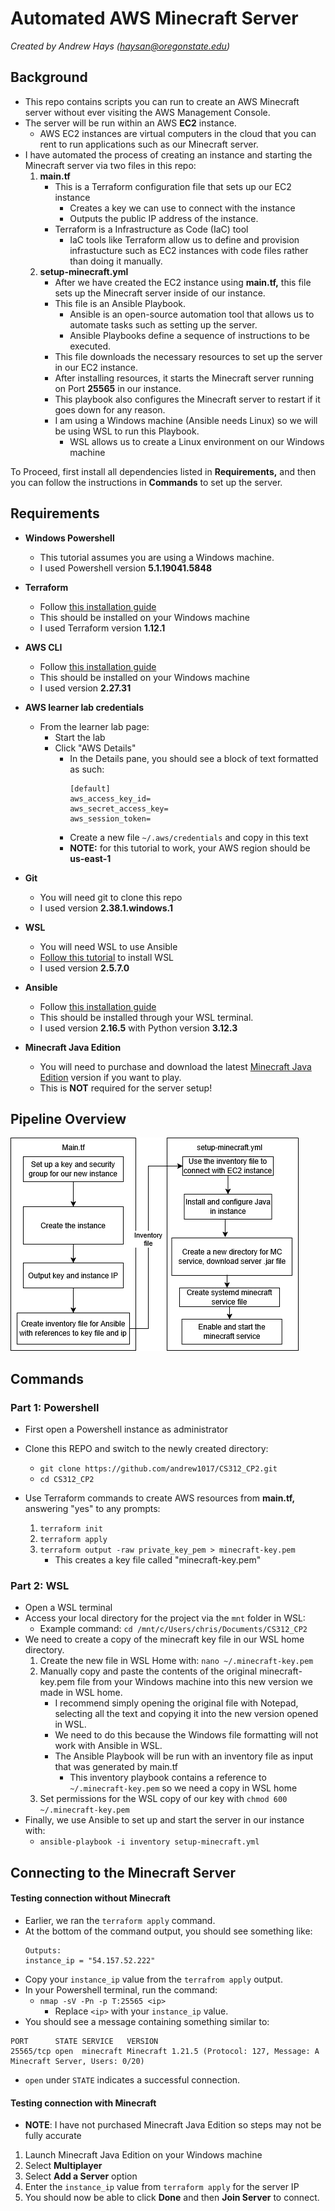 # Automated AWS Minecraft Server

*Created by Andrew Hays ([haysan@oregonstate.edu](mailto:haysan@oregonstate.edu))*

## Background

- This repo contains scripts you can run to create an AWS Minecraft server without ever visiting the AWS Management Console.
- The server will be run within an AWS **EC2** instance.
  - AWS EC2 instances are virtual computers in the cloud that you can rent to run applications such as our Minecraft server.
- I have automated the process of creating an instance and starting the Minecraft server via two files in this repo:
  1. **main.tf**
     - This is a Terraform configuration file that sets up our EC2 instance
       - Creates a key we can use to connect with the instance
       - Outputs the public IP address of the instance. 
     - Terraform is a Infrastructure as Code (IaC) tool
       - IaC tools like Terraform allow us to define and provision infrastucture such as EC2 instances with code files rather than doing it manually.
  2. **setup-minecraft.yml**
     - After we have created the EC2 instance using **main.tf,** this file sets up the Minecraft server inside of our instance.
     - This file is an Ansible Playbook.
       - Ansible is an open-source automation tool that allows us to automate tasks such as setting up the server.
       - Ansible Playbooks define a sequence of instructions to be executed.
     - This file downloads the necessary resources to set up the server in our EC2 instance.
     - After installing resources, it starts the Minecraft server running on Port **25565** in our instance.
     - This playbook also configures the Minecraft server to restart if it goes down for any reason.
     - I am using a Windows machine (Ansible needs Linux) so we will be using WSL to run this Playbook.
       - WSL allows us to create a Linux environment on our Windows machine  

To Proceed, first install all dependencies listed in **Requirements,** and then you can follow the instructions in **Commands** to set up the server.

## Requirements

- **Windows Powershell**
  - This tutorial assumes you are using a Windows machine.
  - I used Powershell version **5.1.19041.5848**
  
- **Terraform**
  - Follow [this installation guide](https://developer.hashicorp.com/terraform/tutorials/aws-get-started/install-cli)
  - This should be installed on your Windows machine
  - I used Terraform version **1.12.1**

- **AWS CLI**
  - Follow [this installation guide](https://developer.hashicorp.com/terraform/tutorials/aws-get-started/install-cli)
  - This should be installed on your Windows machine
  - I used version **2.27.31**

- **AWS learner lab credentials**
  - From the learner lab page:
    - Start the lab
    - Click "AWS Details" 
      - In the Details pane, you should see a block of text formatted as such:
        ```
        [default]
        aws_access_key_id=
        aws_secret_access_key=
        aws_session_token=
        ```
      -  Create a new file ```~/.aws/credentials``` and copy in this text
      -  **NOTE:** for this tutorial to work, your AWS region should be **us-east-1**
 
- **Git**
  - You will need git to clone this repo
  - I used version **2.38.1.windows.1**

- **WSL**
  - You will need WSL to use Ansible
  - [Follow this tutorial](https://learn.microsoft.com/en-us/windows/wsl/install) to install WSL
  - I used version **2.5.7.0**

- **Ansible**
  - Follow [this installation guide](https://docs.ansible.com/ansible/latest/installation_guide/installation_distros.html#installing-ansible-on-ubuntu)
  - This should be installed through your WSL terminal.
  - I used version **2.16.5** with Python version **3.12.3**

- **Minecraft Java Edition**
  - You will need to purchase and download the latest [Minecraft Java Edition](https://www.minecraft.net/en-us/store/minecraft-java-bedrock-edition-pc?tabs=%7B%22details%22%3A0%7D) version if you want to play.
  - This is **NOT** required for the server setup!

## Pipeline Overview

![Pipeline Diagram](cpp2diagram.drawio.png)

## Commands

### Part 1: Powershell

- First open a Powershell instance as administrator

- Clone this REPO and switch to the newly created directory:
  - ```git clone https://github.com/andrew1017/CS312_CP2.git```
  - ```cd CS312_CP2```
  
- Use Terraform commands to create AWS resources from **main.tf,** answering "yes" to any prompts:
  1. ```terraform init```
  2. ```terraform apply```
  3. ```terraform output -raw private_key_pem > minecraft-key.pem```
     - This creates a key file called "minecraft-key.pem"

### Part 2: WSL

- Open a WSL terminal
- Access your local directory for the project via the ```mnt``` folder in WSL:
  - Example command: ```cd /mnt/c/Users/chris/Documents/CS312_CP2```
- We need to create a copy of the minecraft key file in our WSL home directory.
  1. Create the new file in WSL Home with: ```nano ~/.minecraft-key.pem```
  2. Manually copy and paste the contents of the original minecraft-key.pem file from your Windows machine into this new version we made in WSL home.
     - I recommend simply opening the original file with Notepad, selecting all the text and copying it into the new version opened in WSL.
     - We need to do this because the Windows file formatting will not work with Ansible in WSL.
     - The Ansible Playbook will be run with an inventory file as input that was generated by main.tf
       - This inventory playbook contains a reference to ```~/.minecraft-key.pem``` so we need a copy in WSL home
  3. Set permissions for the WSL copy of our key with ```chmod 600 ~/.minecraft-key.pem```
- Finally, we use Ansible to set up and start the server in our instance with:
  - ```ansible-playbook -i inventory setup-minecraft.yml```

## Connecting to the Minecraft Server

#### Testing connection without Minecraft

- Earlier, we ran the ```terraform apply``` command.
- At the bottom of the command output, you should see something like:
    ```
    Outputs:
    instance_ip = "54.157.52.222"
    ```
- Copy your ```instance_ip``` value from the ```terrafrom apply``` output.
- In your Powershell terminal, run the command:
  - ```nmap -sV -Pn -p T:25565 <ip>```
    - Replace ```<ip>``` with your ```instance_ip``` value.
- You should see a message containing something similar to:
```
PORT      STATE SERVICE   VERSION
25565/tcp open  minecraft Minecraft 1.21.5 (Protocol: 127, Message: A Minecraft Server, Users: 0/20)
```
- ```open``` under ```STATE``` indicates a successful connection.

#### Testing connection with Minecraft
- **NOTE**: I have not purchased Minecraft Java Edition so steps may not be fully accurate
1. Launch Minecraft Java Edition on your Windows machine
2. Select **Multiplayer**
3. Select **Add a Server** option
4. Enter the ```instance_ip``` value from ```terraform apply``` for the server IP
5. You should now be able to click **Done** and then **Join Server** to connect.
  

    
 

